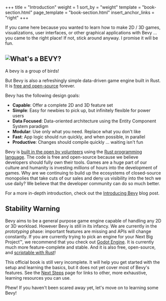 +++
title = "Introduction"
weight = 1
sort_by = "weight"
template = "book-section.html"
page_template = "book-section.html"
insert_anchor_links = "right"
+++

If you came here because you wanted to learn how to make 2D / 3D games, visualizations, user interfaces, or other graphical applications with Bevy ... you came to the right place! If not, stick around anyway. I promise it will be fun.

<h2>
    <img src="/assets/whats_a_bevy.svg" class="book-whats-a-bevy" alt="What's a BEVY?"/>
</h2>

A bevy is a group of birds!

But Bevy is also a refreshingly simple data-driven game engine built in Rust. It is [free and open-source](https://github.com/bevyengine/bevy) forever.

Bevy has the following design goals:

* **Capable**: Offer a complete 2D and 3D feature set
* **Simple**: Easy for newbies to pick up, but infinitely flexible for power users
* **Data Focused**: Data-oriented architecture using the Entity Component System paradigm
* **Modular**: Use only what you need. Replace what you don't like
* **Fast**: App logic should run quickly, and when possible, in parallel
* **Productive**: Changes should compile quickly ... waiting isn't fun

Bevy is [built in the open by volunteers](/learn/quick-start/contributing) using the [Rust programming language](https://www.rust-lang.org/). The code is free and open-source because we believe developers should fully own their tools. Games are a huge part of our culture and humanity is investing _millions_ of hours into the development of games. Why are we continuing to build up the ecosystems of closed-source monopolies that take cuts of our sales and deny us visibility into the tech we use daily? We believe that the developer community can do so much better.

For a more in-depth introduction, check out the [Introducing Bevy](/news/introducing-bevy/) blog post.

<h2 class="warning">
    Stability Warning
</h2>

Bevy aims to be a general purpose game engine capable of handling any 2D or 3D workload. However Bevy is still in its infancy. <span class="warning">We are currently in the <i>prototyping</i> phase: important features are missing and APIs will change constantly.</span> If you are currently trying to pick an engine for your Next Big Project™, we recommend that you check out [Godot Engine](https://godotengine.org). It is currently much more feature-complete and stable. And it is also free, open-source, and [scriptable with Rust](https://github.com/GodotNativeTools/godot-rust)!

This official book is still very incomplete. It will help you get started with the setup and learning the basics, but it does not yet cover most of Bevy's features. See the [Next Steps](/learn/quick-start/next-steps/) page for links to other, more exhaustive, learning resources you can use.

Phew! If you haven't been scared away yet, let's move on to learning some Bevy!
